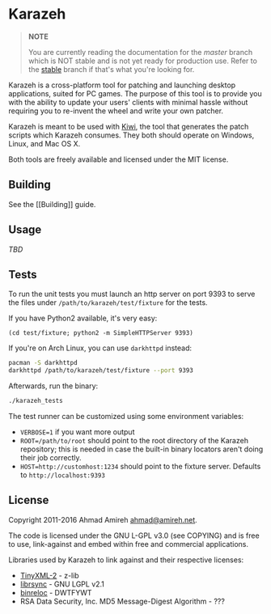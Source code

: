 # Karazeh

> **NOTE**
> 
> You are currently reading the documentation for the _master_ branch which
> is NOT stable and is not yet ready for production use. Refer to the 
> [stable](https://github.com/amireh/Karazeh/tree/stable) branch if that's
> what you're looking for.

Karazeh is a cross-platform tool for patching and launching desktop applications, suited for PC games. The purpose of this tool is to provide you with the ability to update your users' clients with minimal hassle without requiring you to re-invent the wheel and write your own patcher.

Karazeh is meant to be used with [Kiwi](https://github.com/amireh/Kiwi), the tool that generates the patch scripts which Karazeh consumes. They both should operate on Windows, Linux, and Mac OS X.

Both tools are freely available and licensed under the MIT license.

## Building

See the [[Building]] guide.

## Usage

_TBD_

## Tests

To run the unit tests you must launch an http server on port 9393 to serve the 
files under `/path/to/karazeh/test/fixture` for the tests. 

If you have Python2 available, it's very easy:

    (cd test/fixture; python2 -m SimpleHTTPServer 9393)

If you're on Arch Linux, you can use `darkhttpd` instead:

```bash
pacman -S darkhttpd
darkhttpd /path/to/karazeh/test/fixture --port 9393
```

Afterwards, run the binary:

```bash
./karazeh_tests
```

The test runner can be customized using some environment variables:

- `VERBOSE=1` if you want more output
- `ROOT=/path/to/root` should point to the root directory of the Karazeh repository; this is needed in case the built-in binary locators aren't doing their job correctly.
- `HOST=http://customhost:1234` should point to the fixture server. Defaults to `http://localhost:9393`

## License

Copyright 2011-2016 Ahmad Amireh <ahmad@amireh.net>.

The code is licensed under the GNU L-GPL v3.0 (see COPYING) and is free to use,
link-against and embed within free and commercial applications.

Libraries used by Karazeh to link against and their respective licenses:

- [TinyXML-2](https://github.com/leethomason/tinyxml2) - z-lib
- [librsync](http://librsync.sourcefrog.net/) - GNU LGPL v2.1
- [binreloc](https://github.com/datenwolf/binreloc) - DWTFYWT
- RSA Data Security, Inc. MD5 Message-Digest
Algorithm - ???
